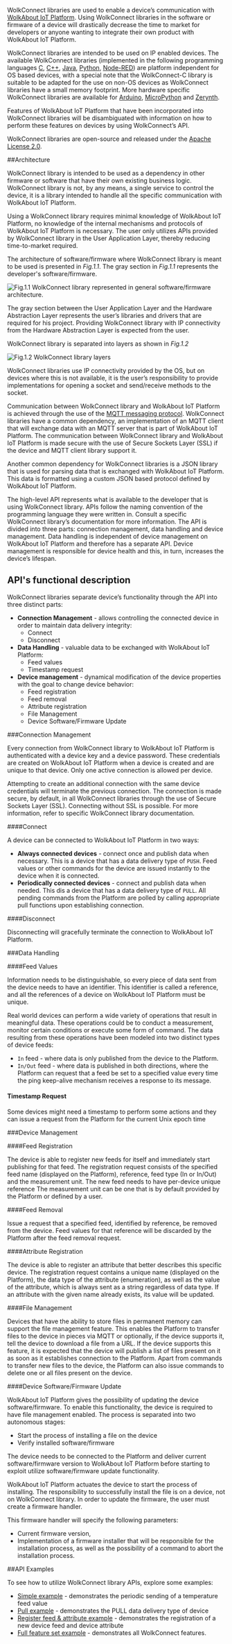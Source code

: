 

WolkConnect libraries are used to enable a device’s communication with [WolkAbout IoT Platform](https://demo.wolkabout.com/#/login).
Using WolkConnect libraries in the software or firmware of a device will drastically decrease the time to market for developers or anyone wanting to integrate their own product with WolkAbout IoT Platform.

WolkConnect libraries are intended to be used on IP enabled devices. The available WolkConnect libraries (implemented in the following programming languages [C](https://github.com/Wolkabout/WolkConnect-C), [C++](https://github.com/Wolkabout/WolkConnect-Cpp), [Java](https://github.com/Wolkabout/WolkConnect-Java-), [Python](https://github.com/Wolkabout/WolkConnect-Python), [Node-RED](https://github.com/Wolkabout/WolkConnect-Node-RED)) are platform independent for OS based devices, with a special note that the WolkConnect-C library is suitable to be adapted for the use on non-OS devices as WolkConnect libraries have a small memory footprint. More hardware specific WolkConnect libraries are available for [Arduino](https://github.com/Wolkabout/WolkConnect-Arduino), [MicroPython](https://github.com/Wolkabout/WolkConnect-MicroPython) and [Zerynth](https://github.com/Wolkabout/wolkabout-iot).

Features of WolkAbout IoT Platform that have been incorporated into WolkConnect libraries will be disambiguated with information on how to perform these features on devices by using WolkConnect’s API.

WolkConnect libraries are open-source and released under the [Apache License 2.0](https://github.com/Wolkabout/WolkConnect-Python/blob/master/LICENSE).


##Architecture


WolkConnect library is intended to be used as a dependency in other firmware or software that have their own existing business logic. WolkConnect library is not, by any means, a single service to control the device, it is a library intended to handle all the specific communication with WolkAbout IoT Platform.

Using a WolkConnect library requires minimal knowledge of WolkAbout IoT Platform, no knowledge of the internal mechanisms and protocols of WolkAbout IoT Platform is necessary. The user only utilizes APIs provided by WolkConnect library in the User Application Layer, thereby reducing time-to-market required.

The architecture of software/firmware where WolkConnect library is meant to be used is presented in _Fig.1.1_. The gray section in _Fig.1.1_ represents the developer's software/firmware.

![Fig.1.1 WolkConnect library represented in general software/firmware architecture.](Fig11.png)

The gray section between the User Application Layer and the Hardware Abstraction Layer represents the user’s libraries and drivers that are required for his project. Providing WolkConnect library with IP connectivity from the Hardware Abstraction Layer is expected from the user.

WolkConnect library is separated into layers as shown in _Fig.1.2_

![Fig.1.2 WolkConnect library layers](Fig12.png)

WolkConnect libraries use IP connectivity provided by the OS, but on devices where this is not available, it is the user’s responsibility to provide implementations for opening a socket and send/receive methods to the socket.

Communication between WolkConnect library and WolkAbout IoT Platform is achieved through the use of the [MQTT messaging protocol](http://mqtt.org/). WolkConnect libraries have a common dependency, an implementation of an MQTT client that will exchange data with an MQTT server that is part of WolkAbout IoT Platform. The communication between WolkConnect library and WolkAbout IoT Platform is made secure with the use of Secure Sockets Layer (SSL) if the device and MQTT client library support it.

Another common dependency for WolkConnect libraries is a JSON library that is used for parsing data that is exchanged with WolkAbout IoT Platform. This data is formatted using a custom JSON based protocol defined by WolkAbout IoT Platform.

The high-level API represents what is available to the developer that is using WolkConnect library. APIs follow the naming convention of the programming language they were written in. Consult a specific WolkConnect library’s documentation for more information.
The API is divided into three parts: connection management, data handling and device management. Data handling is independent of device management on WolkAbout IoT Platform and therefore has a separate API. Device management is responsible for device health and this, in turn, increases the device’s lifespan.


## API's functional description


WolkConnect libraries separate device’s functionality through the API into three distinct parts:

* **Connection Management** - allows controlling the connected device in order to maintain data delivery integrity:
	* Connect
	* Disconnect
* **Data Handling** - valuable data to be exchanged with WolkAbout IoT Platform:
	* Feed values
	* Timestamp request
* **Device management** - dynamical modification of the device properties with the goal to change device behavior:
	* Feed registration
	* Feed removal
	* Attribute registration
	* File Management
	* Device Software/Firmware Update


###Connection Management


Every connection from WolkConnect library to WolkAbout IoT Platform is authenticated with a device key and a device password. These credentials are created on WolkAbout IoT Platform when a device is created and are unique to that device. Only one active connection is allowed per device.

Attempting to create an additional connection with the same device credentials will terminate the previous connection. The connection is made secure, by default, in all WolkConnect libraries through the use of Secure Sockets Layer (SSL). Connecting without SSL is possible. For more information, refer to specific WolkConnect library documentation.


####Connect


A device can be connected to WolkAbout IoT Platform in two ways:

- **Always connected devices** - connect once and publish data when necessary.
This is a device that has a data delivery type of `PUSH`. Feed values or other
commands for the device are issued instantly to the device when it is connected.
- **Periodically connected devices** - connect and publish data when needed.
This dis a device that has a data delivery type of `PULL`. All pending commands
from the Platform are polled by calling appropriate pull functions upon
establishing connection.

####Disconnect


Disconnecting will gracefully terminate the connection to WolkAbout IoT Platform.


###Data Handling


####Feed Values


Information needs to be distinguishable, so every piece of data sent from the device needs to have an identifier. This identifier is called a reference, and all the references of a device on WolkAbout IoT Platform must be unique.

Real world devices can perform a wide variety of operations that result in meaningful data. These operations could be to conduct a measurement, monitor certain conditions or execute some form of command. The data resulting from these operations have been modeled into two distinct types of device feeds:
* `In` feed - where data is only published from the device to the Platform.
* `In/Out` feed - where data is published in both directions, where the Platform can request that a feed be set to a specified value every time the ping keep-alive mechanism receives a response to its message.


#### Timestamp Request


Some devices might need a timestamp to perform some actions
and they can issue a request from the Platform for the current Unix epoch time


###Device Management


####Feed Registration


The device is able to register new feeds for itself and immediately start publishing for that feed.
The registration request consists of the specified feed name (displayed on the Platform), reference, feed type (In or In/Out) and the measurement unit.
The new feed needs to have per-device unique reference
The measurement unit can be one that is by default provided by the Platform or defined by a user.


####Feed Removal


Issue a request that a specified feed, identified by reference, be removed from the device.
Feed values for that reference will be discarded by the Platform after the feed removal request.


####Attribute Registration


The device is able to register an attribute that better describes this specific device.
The registration request contains a unique name (displayed on the Platform), the data type of the attribute (enumeration),
as well as the value of the attribute, which is always sent as a string regardless of data type.
If an attribute with the given name already exists, its value will be updated.

####File Management


Devices that have the ability to store files in permanent memory can support the file management feature. This enables the Platform to transfer files to the device in pieces via MQTT or optionally, if the device supports it, tell the device to download a file from a URL.
If the device supports this feature, it is expected that the device will publish a list of files present on it as soon as it establishes connection to the Platform.
Apart from commands to transfer new files to the device, the Platform can also issue commands to delete one or all files present on the device.


####Device Software/Firmware Update


WolkAbout IoT Platform gives the possibility of updating the device software/firmware.
To enable this functionality, the device is required to have file management enabled.
The process is separated into two autonomous stages:

- Start the process of installing a file on the device
- Verify installed software/firmware

The device needs to be connected to the Platform and deliver current software/firmware version to WolkAbout IoT Platform before starting to exploit utilize software/firmware update functionality.

WolkAbout IoT Platform actuates the device to start the process of installing. The responsibility to successfully install the file is on a device, not on WolkConnect library.
In order to update the firmware, the user must create a firmware handler.

This firmware handler will specify the following parameters:

- Current firmware version,
- Implementation of a firmware installer that will be responsible for the installation process, as well as the possibility of a command to abort the installation process.


##API Examples


To see how to utilize WolkConnect library APIs, explore some examples:

- [Simple example](https://github.com/Wolkabout/WolkConnect-Python/blob/master/examples/simple/) - demonstrates the periodic sending of a temperature feed value
- [Pull example](https://github.com/Wolkabout/WolkConnect-Python/blob/master/examples/pull/) - demonstrates the PULL data delivery type of device
- [Register feed & attribute example](https://github.com/Wolkabout/WolkConnect-Python/blob/master/examples/register_feed_and_attribute/) - demonstrates the registration of a new device feed and device attribute
- [Full feature set example](https://github.com/Wolkabout/WolkConnect-Python/blob/master/examples/full_feature_set/) - demonstrates all WolkConnect features.

